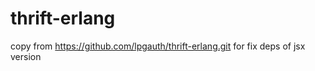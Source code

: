 thrift-erlang
=============

copy from https://github.com/lpgauth/thrift-erlang.git for fix deps of jsx version 
